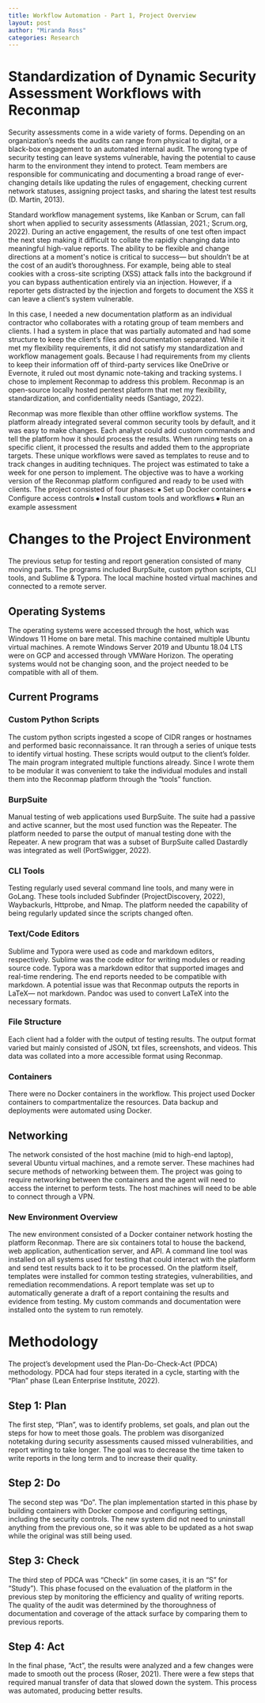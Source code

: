 ```yaml
---
title: Workflow Automation - Part 1, Project Overview
layout: post
author: "Miranda Ross"
categories: Research
---
```

# Standardization of Dynamic Security Assessment Workflows with Reconmap
Security assessments come in a wide variety of forms. Depending on an organization’s needs the audits can range from physical to digital, or a black-box engagement to an automated internal audit. The wrong type of security testing can leave systems vulnerable, having the potential to cause harm to the environment they intend to protect.  Team members are responsible for communicating and documenting a broad range of ever-changing details like updating the rules of engagement, checking current network statuses, assigning project tasks, and sharing the latest test results (D. Martin, 2013).

Standard workflow management systems, like Kanban or Scrum, can fall short when applied to security assessments (Atlassian, 2021.; Scrum.org, 2022). During an active engagement, the results of one test often impact the next step making it difficult to collate the rapidly changing data into meaningful high-value reports. The ability to be flexible and change directions at a moment's notice is critical to success— but shouldn’t be at the cost of an audit’s thoroughness. For example, being able to steal cookies with a cross-site scripting (XSS) attack falls into the background if you can bypass authentication entirely via an injection. However, if a reporter gets distracted by the injection and forgets to document the XSS it can leave a client’s system vulnerable.

In this case, I needed a new documentation platform as an individual contractor who collaborates with a rotating group of team members and clients. I had a system in place that was partially automated and had some structure to keep the client’s files and documentation separated. While it met my flexibility requirements, it did not satisfy my standardization and workflow management goals. Because I had requirements from my clients to keep their information off of third-party services like OneDrive or Evernote, it ruled out most dynamic note-taking and tracking systems. I chose to implement Reconmap to address this problem. Reconmap is an open-source locally hosted pentest platform that met my flexibility, standardization, and confidentiality needs (Santiago, 2022).

Reconmap was more flexible than other offline workflow systems. The platform already integrated several common security tools by default, and it was easy to make changes. Each analyst could add custom commands and tell the platform how it should process the results. When running tests on a specific client, it processed the results and added them to the appropriate targets. These unique workflows were saved as templates to reuse and to track changes in auditing techniques.
The project was estimated to take a week for one person to implement. The objective was to have a working version of the Reconmap platform configured and ready to be used with clients. The project consisted of four phases: 
⦁	Set up Docker containers
⦁	Configure access controls
⦁	Install custom tools and workflows
⦁	Run an example assessment

# Changes to the Project Environment
The previous setup for testing and report generation consisted of many moving parts. The programs included BurpSuite, custom python scripts, CLI tools, and Sublime & Typora. The local machine hosted virtual machines and connected to a remote server.

## Operating Systems
The operating systems were accessed through the host, which was Windows 11 Home on bare metal. This machine contained multiple Ubuntu virtual machines. A remote Windows Server 2019 and Ubuntu 18.04 LTS were on GCP and accessed through VMWare Horizon. The operating systems would not be changing soon, and the project needed to be compatible with all of them.

## Current Programs
### Custom Python Scripts
The custom python scripts ingested a scope of CIDR ranges or hostnames and performed basic reconnaissance. It ran through a series of unique tests to identify virtual hosting. These scripts would output to the client’s folder. The main program integrated multiple functions already. Since I wrote them to be modular it was convenient to take the individual modules and install them into the Reconmap platform through the “tools” function.
### BurpSuite
Manual testing of web applications used BurpSuite. The suite had a passive and active scanner, but the most used function was the Repeater. The platform needed to parse the output of manual testing done with the Repeater. A new program that was a subset of BurpSuite called Dastardly was integrated as well (PortSwigger, 2022). 
### CLI Tools
Testing regularly used several command line tools, and many were in GoLang. These tools included Subfinder (ProjectDiscovery, 2022), Waybackurls, Httprobe, and Nmap. The platform needed the capability of being regularly updated since the scripts changed often.
### Text/Code Editors
Sublime and Typora were used as code and markdown editors, respectively. Sublime was the code editor for writing modules or reading source code. Typora was a markdown editor that supported images and real-time rendering. The end reports needed to be compatible with markdown. A potential issue was that Reconmap outputs the reports in LaTeX— not markdown. Pandoc was used to convert LaTeX into the necessary formats.
### File Structure
Each client had a folder with the output of testing results. The output format varied but mainly consisted of JSON, txt files, screenshots, and videos. This data was collated into a more accessible format using Reconmap.
### Containers
There were no Docker containers in the workflow. This project used Docker containers to compartmentalize the resources. Data backup and deployments were automated using Docker. 
## Networking
The network consisted of the host machine (mid to high-end laptop), several Ubuntu virtual machines, and a remote server. These machines had secure methods of networking between them. The project was going to require networking between the containers and the agent will need to access the internet to perform tests. The host machines will need to be able to connect through a VPN. 
### New Environment Overview
The new environment consisted of a Docker container network hosting the platform Reconmap. There are six containers total to house the backend, web application, authentication server, and API. A command line tool was installed on all systems used for testing that could interact with the platform and send test results back to it to be processed.
On the platform itself, templates were installed for common testing strategies, vulnerabilities, and remediation recommendations. A report template was set up to automatically generate a draft of a report containing the results and evidence from testing. My custom commands and documentation were installed onto the system to run remotely.

# Methodology
The project’s development used the Plan-Do-Check-Act (PDCA) methodology. PDCA had four steps iterated in a cycle, starting with the “Plan” phase (Lean Enterprise Institute, 2022).
## Step 1: Plan
The first step, “Plan”, was to identify problems, set goals, and plan out the steps for how to meet those goals. The problem was disorganized notetaking during security assessments caused missed vulnerabilities, and report writing to take longer. The goal was to decrease the time taken to write reports in the long term and to increase their quality.
## Step 2: Do
The second step was “Do”. The plan implementation started in this phase by building containers with Docker compose and configuring settings, including the security controls. The new system did not need to uninstall anything from the previous one, so it was able to be updated as a hot swap while the original was still being used.
## Step 3: Check
The third step of PDCA was “Check” (in some cases, it is an “S” for “Study”). This phase focused on the evaluation of the platform in the previous step by monitoring the efficiency and quality of writing reports. The quality of the audit was determined by the thoroughness of documentation and coverage of the attack surface by comparing them to previous reports.
## Step 4: Act
In the final phase, “Act”, the results were analyzed and a few changes were made to smooth out the process (Roser, 2021). There were a few steps that required manual transfer of data that slowed down the system. This process was automated, producing better results. 